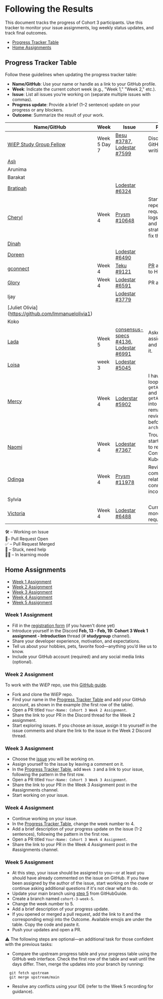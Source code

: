 # Following the Results

This document tracks the progress of Cohort 3 participants. Use this tracker to monitor your issue assignments, log weekly status updates, and track final outcomes.

- [Progress Tracker Table](#progress-tracker-table)
- [Home Assignments](#home-assignments)

## Progress Tracker Table

Follow these guidelines when updating the progress tracker table:

- **Name/GitHub**: Use your name or handle as a link to your GitHub profile.
- **Week**: Indicate the current cohort week (e.g., "Week 1," "Week 2," etc.).
- **Issue**: List all issues you’re working on (separate multiple issues with commas).
- **Progress update**: Provide a brief (1–2 sentence) update on your progress or any blockers.
- **Outcome**: Summarize the result of your work.

| Name/GitHub                                           | Week         | Issue                                                                                                                                                 | Progress Update                                                                                                                                                                    | Outcome                                                                 |
| ----------------------------------------------------- | ------------ | ----------------------------------------------------------------------------------------------------------------------------------------------------- | ---------------------------------------------------------------------------------------------------------------------------------------------------------------------------------- | ----------------------------------------------------------------------- |
| [WiEP Study Group Fellow](https://github.com/example) | Week 5 Day 7 | [Besu #3787](https://github.com/hyperledger/besu/issues/3787), [Lodestar #7599](https://github.com/ChainSafe/lodestar/issues/7559)                    | Discussed the issue on GitHub and started writing code.                                                                                                                            | [#47](https://github.com/wiepteam/studygroup/pull/47) &#x2705;          |
| [Aslı](https://github.com/aslikaya)                   |              |                                                                                                                                                       |                                                                                                                                                                                    |                                                                         |
| Arunima                                               |              |                                                                                                                                                       |                                                                                                                                                                                    |                                                                         |
| Barakat                                               |              |                                                                                                                                                       |                                                                                                                                                                                    |                                                                         |
| [Bratipah](https://github.com/Bratipah)               |              | [Lodestar #6324](https://github.com/ChainSafe/lodestar/issues/6324)                                                                                   |                                                                                                                                                                                    |                                                                         |
| [Cheryl](https://github.com/Cherrypick14)             | Week 4       | [Prysm #10648](https://github.com/prysmaticlabs/prysm/issues/10468)                                                                                   | Started investigating repeated beacon start requests. Next, adding logs to track frequency and testing a backoff strategy to identify and fix the issue.                           |                                                                         |
| [Dinah](https://github.com/dinahmaccodes)             |              |                                                                                                                                                       |                                                                                                                                                                                    |                                                                         |
| [Doreen](https://github.com/Doreen-Onyango)           |              | [Lodestar #6490](https://github.com/ChainSafe/lodestar/issues/6490)                                                                                   |                                                                                                                                                                                    |                                                                         |
| [gconnect](https://github.com/gconnect)               | Week 4       | [Teku #9121](https://github.com/Consensys/teku/issues/9121)                                                                                           | [PR](https://github.com/Consensys/teku/pull/9155) awaiting review due to Holesky bug fixes                                                                                         |                                                                         |
| [Glory](https://github.com/emmaglorypraise)           | Week 4       | [Lodestar #6591](https://github.com/ChainSafe/lodestar/issues/6591)                                                                                   | PR assigned to me                                                                                                                                                                  |                                                                         |
| Ijay                                                  |              | [Lodestar #3779](https://github.com/ChainSafe/lodestar/issues/3779)                                                                                   |                                                                                                                                                                                    |                                                                         |
| [Juliet Olivia] (https://github.com/Immanuelolivia1)  |              |                                                                                                                                                       |                                                                                                                                                                                    |                                                                         |
| Koko                                                  |              |                                                                                                                                                       |                                                                                                                                                                                    |                                                                         |
| [Lada](https://github.com/hara-desu)                  | Week 5       | [consensus-specs #4136](https://github.com/ethereum/consensus-specs/issues/4136), [Lodestar #6991](https://github.com/ChainSafe/lodestar/issues/6991) | Asked if I can be assigned issue 6991 and started working on it.                                                                                                                   | [#4156](https://github.com/ethereum/consensus-specs/pull/4156) &#x2705; |
| [Loisa](https://github.com/lolosaisa)                 | week 3       | [Lodestar #5045](https://github.com/ChainSafe/lodestar/issues/5045)                                                                                   |                                                                                                                                                                                    |                                                                         |
| [Mercy](https://github.com/bomanaps)                  | Week 4       | [Loderstar #5902](https://github.com/ChainSafe/lodestar/issues/5902)                                                                                  | I have merged the loops for `getAllAncestorNodes` and `getAllNonAncestorNodes` into a single loop. The remaining task is to review the changes before proceeding with `archive.ts` |                                                                         |
| [Naomi](https://github.com/naynayu)                   | Week 4       | [Lodestar #7367](https://github.com/ChainSafe/lodestar/issues/7367)                                                                                   | Troubleshooting started. Currently trying to reproduce the ConfigMap issue on Kubernetes STS                                                                                       |                                                                         |
| [Odinga](https://github.com/odingaval)                | Week 4       | [Prysm #11978](https://github.com/prysmaticlabs/prysm/issues/11978)                                                                                   | Reviewing existing command-line flags related to beacon node connections to detect inconsistencies.                                                                                |                                                                         |
| Sylvia                                                |              |                                                                                                                                                       |                                                                                                                                                                                    |                                                                         |
| [Victoria](https://github.com/VictoriaAde)            | Week 4       | [Lodestar #6488](https://github.com/ChainSafe/lodestar/issues/6488)                                                                                   | Currently working on more changes as requested on the PR                                                                                                                           | [#7526](https://github.com/ChainSafe/lodestar/pull/7526) &#x1F680;      |

&#x1F6E0; – Working on Issue  
&#x1F680;– Pull Request Open  
&#x2705; – Pull Request Merged  
&#x1F6A8; – Stuck, need help  
&#x1F469;&#x200D;&#x1F393; – In learning mode

## Home Assignments

- [Week 1 Assignment](#week-1-assignment)
- [Week 2 Assignment](#week-2-assignment)
- [Week 3 Assignment](#week-3-assignment)
- [Week 4 Assignment](#week-4-assignment)
- [Week 5 Assignment](#week-5-assignment)

### Week 1 Assignment

- Fill in the [registration form](https://docs.google.com/forms/d/e/1FAIpQLSelX_L-Y-xN_G8t7sTatwPrIeKAbNlnLwANHB5cSTnHuoivuA/viewform) (if you haven't done yet)
- Introduce yourself in the Discord **Feb, 13 - Feb, 19: Cohort 3 Week 1 assignment - Introduction** thread (# **studygroup** channel).
- Share your developer experience, motivation, and expectations.
- Tell us about your hobbies, pets, favorite food—anything you’d like us to know.
- Include your GitHub account (required) and any social media links (optional).

### Week 2 Assignment

To work with the WiEP repo, use this [GitHub guide](./3-github-guide.md#contributing-to-the-wiep-repository).

- Fork and clone the WiEP repo.
- Find your name in the [Progress Tracker Table](#progress-tracker-table) and add your GitHub account, as shown in the example (the first row of the table).
- Open a PR titled `Your-Name: Cohort 3 Week 2 Assignment`.
- Share the link to your PR in the Discord thread for the Week 2 assignment.
- Start exploring issues. If you choose an issue, assign it to yourself in the issue comments and share the link to the issue in the Week 2 Discord thread.

### Week 3 Assignment

- Choose the [issue](./4-issues-guide.md) you will be working on.
- Assign yourself to the issue by leaving a comment on it.
- In the [Progress Tracker Table](#progress-tracker-table), add `Week 3` and a link to your issue, following the pattern in the first row.
- Open a PR titled `Your-Name: Cohort 3 Week 3 Assignment`.
- Share the link to your PR in the Week 3 Assignment post in the #assignments channel.
- Start working on your issue.

### Week 4 Assignment

- Continue working on your issue.
- In the [Progress Tracker Table](#progress-tracker-table), change the week number to 4.
- Add a brief description of your progress update on the issue (1-2 sentences), following the pattern in the first row.
- Open a PR titled `Your-Name: Cohort 3 Week 4 Assignment`.
- Share the link to your PR in the Week 4 Assignment post in the #assignments channel.

### Week 5 Assignment

- At this step, your issue should be assigned to you—or at least you should have already commented on the issue on GitHub. If you have been assigned by the author of the issue, start working on the code or continue asking additional questions if it's not clear what to do.
- Update your main branch using [step 5](https://github.com/wiepteam/studygroup/blob/main/Cohort%203/3-github-guide.md#5-weekly-updates-syncing-with-upstream-and-making-new-contributions) from GitHubGuide.
- Create a branch named `cohort-3-week-5`.
- Change the week number to 5.
- Add a brief description of your progress update.
- If you opened or merged a pull request, add the link to it and the corresponding emoji into the Outcome. Available emojis are under the table. Copy the code and paste it.
- Push your updates and open a PR.

⚠️ The following steps are optional—an additional task for those confident with the previous tasks:

- Compare the upstream progress table and your progress table using the GitHub web interface. Check the first row of the table and wait until the days differ. Then, merge the updates into your branch by running:

```
  git fetch upstream
  git merge upstream/main
```

- Resolve any conflicts using your IDE (refer to the Week 5 recording for guidance).
